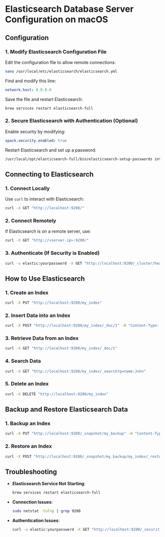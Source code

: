 # Elasticsearch Database Server Configuration on macOS

## **Configuration**

### **1. Modify Elasticsearch Configuration File**
Edit the configuration file to allow remote connections:
```bash
nano /usr/local/etc/elasticsearch/elasticsearch.yml
```
Find and modify this line:
```yaml
network.host: 0.0.0.0
```
Save the file and restart Elasticsearch:
```bash
brew services restart elasticsearch-full
```

### **2. Secure Elasticsearch with Authentication (Optional)**
Enable security by modifying:
```yaml
xpack.security.enabled: true
```
Restart Elasticsearch and set up a password:
```bash
/usr/local/opt/elasticsearch-full/bin/elasticsearch-setup-passwords interactive
```


## **Connecting to Elasticsearch**

### **1. Connect Locally**
Use `curl` to interact with Elasticsearch:
```bash
curl -X GET "http://localhost:9200/"
```

### **2. Connect Remotely**
If Elasticsearch is on a remote server, use:
```bash
curl -X GET "http://<server-ip>:9200/"
```

### **3. Authenticate (If Security is Enabled)**
```bash
curl -u elastic:yourpassword -X GET "http://localhost:9200/_cluster/health"
```


## **How to Use Elasticsearch**

### **1. Create an Index**
```bash
curl -X PUT "http://localhost:9200/my_index"
```

### **2. Insert Data into an Index**
```bash
curl -X POST "http://localhost:9200/my_index/_doc/1" -H "Content-Type: application/json" -d '{ "name": "John Doe", "age": 30, "city": "New York" }'
```

### **3. Retrieve Data from an Index**
```bash
curl -X GET "http://localhost:9200/my_index/_doc/1"
```

### **4. Search Data**
```bash
curl -X GET "http://localhost:9200/my_index/_search?q=name:John"
```

### **5. Delete an Index**
```bash
curl -X DELETE "http://localhost:9200/my_index"
```


## **Backup and Restore Elasticsearch Data**

### **1. Backup an Index**
```bash
curl -X PUT "http://localhost:9200/_snapshot/my_backup" -H "Content-Type: application/json" -d '{ "type": "fs", "settings": { "location": "/var/backups/elasticsearch/", "compress": true } }'
```

### **2. Restore an Index**
```bash
curl -X POST "http://localhost:9200/_snapshot/my_backup/my_index/_restore"
```


## **Troubleshooting**

- **Elasticsearch Service Not Starting**:

  ```bash
  brew services restart elasticsearch-full
  ```
- **Connection Issues**:

  ```bash
  sudo netstat -tulnp | grep 9200
  ```
- **Authentication Issues**:

  ```bash
  curl -u elastic:yourpassword -X GET "http://localhost:9200/_security/_authenticate"
  ```